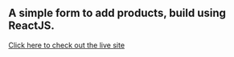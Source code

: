 ## A simple form to add products, build using ReactJS.

[Click here to check out the live site](https://simple-product-form.netlify.app/)
